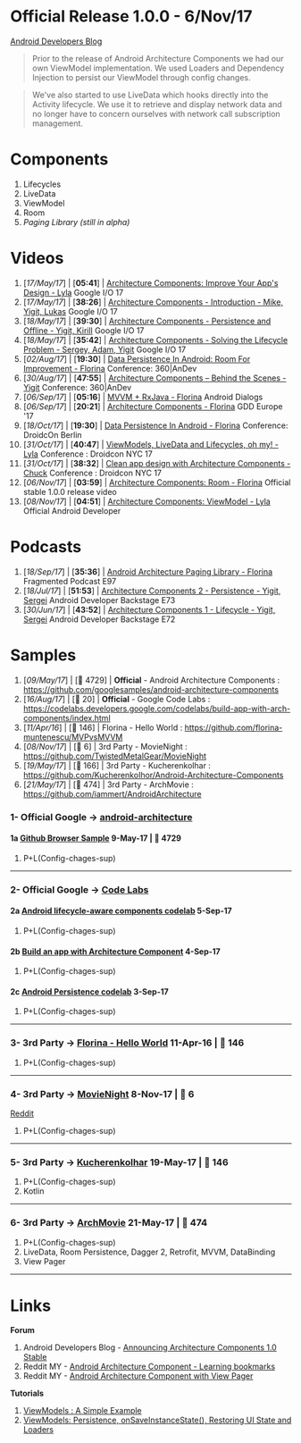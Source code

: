 # Official Release 1.0.0 - 6/Nov/17
[Android Developers Blog](https://android-developers.googleblog.com/2017/11/announcing-architecture-components-10.html)

> Prior to the release of Android Architecture Components we had our own ViewModel implementation. We used Loaders and Dependency Injection to persist our ViewModel through config changes.

> We've also started to use LiveData which hooks directly into the Activity lifecycle. We use it to retrieve and display network data and no longer have to concern ourselves with ​network call subscription management.

# Components

1) Lifecycles
2) LiveData
3) ViewModel
4) Room
5) _Paging Library (still in alpha)_

# Videos

01) [_17/May/17_] | [**05:41**] | [Architecture Components: Improve Your App's Design - Lyla](https://www.youtube.com/watch?v=vOJCrbr144o) Google I/O 17
02) [_17/May/17_] | [**38:26**] | [Architecture Components - Introduction - Mike, Yigit, Lukas](https://www.youtube.com/watch?v=FrteWKKVyzI) Google I/O 17
03) [_18/May/17_] | [**39:30**] | [Architecture Components - Persistence and Offline - Yigit, Kirill](https://www.youtube.com/watch?v=MfHsPGQ6bgE) Google I/O 17
04) [_18/May/17_] | [**35:42**] | [Architecture Components - Solving the Lifecycle Problem - Sergey, Adam, Yigit](https://www.youtube.com/watch?v=bEKNi1JOrNs) Google I/O 17
05) [_02/Aug/17_] | [**19:30**] | [Data Persistence In Android: Room For Improvement - Florina](https://academy.realm.io/posts/360-andev-2017-florina-muntenescu-data-persistence-android-room/) Conference: 360|AnDev
06) [_30/Aug/17_] | [**47:55**] | [Architecture Components – Behind the Scenes - Yigit](https://www.youtube.com/watch?v=2QDAbH2tdoE) Conference: 360|AnDev
07) [_06/Sep/17_] | [**05:16**] | [MVVM + RxJava - Florina](https://www.youtube.com/watch?v=h25FDyGTLso) Android Dialogs
08) [_06/Sep/17_] | [**20:21**] | [Architecture Components - Florina](https://www.youtube.com/watch?v=Ts-uxYiBEQ8) GDD Europe '17
09) [_18/Oct/17_] | [**19:30**] | [Data Persistence In Android - Florina](https://www.youtube.com/watch?v=DeIKyVfCvC0) Conference: DroidcOn Berlin
10) [_31/Oct/17_] | [**40:47**] | [ViewModels, LiveData and Lifecycles, oh my! - Lyla](https://www.youtube.com/watch?v=SlZVYkhoSq8) Conference : Droidcon NYC 17
11) [_31/Oct/17_] | [**38:32**] | [Clean app design with Architecture Components - Chuck](https://www.youtube.com/watch?v=i1-7S-RxfvQ) Conference : Droidcon NYC 17
12) [_06/Nov/17_] | [**03:59**] | [Architecture Components: Room - Florina](https://www.youtube.com/watch?v=H7I3zs-L-1w) Official stable 1.0.0 release video
13) [_08/Nov/17_] | [**04:51**] | [Architecture Components: ViewModel - Lyla](https://www.youtube.com/watch?v=c9-057jC1ZA) Official Android Developer

# Podcasts

01) [_18/Sep/17_] | [**35:36**] | [Android Architecture Paging Library - Florina](http://fragmentedpodcast.com/episodes/97/) Fragmented Podcast E97
02) [_18/Jul/17_] | [**51:53**] | [Architecture Components 2 - Persistence - Yigit, Sergei](http://androidbackstage.blogspot.com/2017/07/episode-73-architecture-components-2.html) Android Developer Backstage E73
03) [_30/Jun/17_] | [**43:52**] | [Architecture Components 1 - Lifecycle - Yigit, Sergei](http://androidbackstage.blogspot.com/2017/06/episode-72-architecture-components-1.html) Android Developer Backstage E72


# Samples

1) [_09/May/17_] | [:star2: 4729] | **Official** - Android Architecture Components : https://github.com/googlesamples/android-architecture-components
2) [_16/Aug/17_] | [:star2: 20] | **Official** - Google Code Labs : https://codelabs.developers.google.com/codelabs/build-app-with-arch-components/index.html
3) [_11/Apr/16_] | [:star2: 146] | Florina - Hello World : https://github.com/florina-muntenescu/MVPvsMVVM
4) [_08/Nov/17_] | [:star2: 6] | 3rd Party - MovieNight : https://github.com/TwistedMetalGear/MovieNight
5) [_19/May/17_] | [:star2: 166] | 3rd Party - Kucherenkolhar : https://github.com/KucherenkoIhor/Android-Architecture-Components
6) [_21/May/17_] | [:star2: 474] | 3rd Party - ArchMovie : https://github.com/iammert/AndroidArchitecture



### 1- Official Google -> [android-architecture](https://github.com/googlesamples/android-architecture)

#### 1a [Github Browser Sample](https://github.com/googlesamples/android-architecture-components/tree/master/GithubBrowserSample/app/src/main/java/com/android/example/github) **9-May-17 | :star2: 4729**

1) P+L(Config-chages-sup)
----
### 2- Official Google -> [Code Labs](https://codelabs.developers.google.com/?cat=Android)

#### 2a [Android lifecycle-aware components codelab](https://codelabs.developers.google.com/codelabs/android-lifecycles/index.html?index=..%2F..%2Findex#1) **5-Sep-17**

1) P+L(Config-chages-sup)

#### 2b [Build an app with Architecture Component](https://github.com/googlesamples/android-architecture-components/tree/master/GithubBrowserSample/app/src/main/java/com/android/example/github) **4-Sep-17**

1) P+L(Config-chages-sup)

#### 2c [Android Persistence codelab](https://codelabs.developers.google.com/codelabs/android-persistence/index.html?index=..%2F..%2Findex#1) **3-Sep-17**

1) P+L(Config-chages-sup)

----

### 3- 3rd Party -> [Florina - Hello World](https://github.com/florina-muntenescu/MVPvsMVVM/tree/master/app/src/main/java/upday/mvpvsmvvm) **11-Apr-16 | :star2: 146**

1) P+L(Config-chages-sup)
----

### 4- 3rd Party -> [MovieNight](https://github.com/TwistedMetalGear/MovieNight/tree/master/app/src/main/java/net/silentbyte/movienight) **8-Nov-17 | :star2: 6**

[Reddit](https://www.reddit.com/r/androiddev/comments/7bh4vd/movie_night_a_simple_movie_app_showcasing_android/)

1) P+L(Config-chages-sup)
----

### 5- 3rd Party -> [Kucherenkolhar](https://github.com/KucherenkoIhor/Android-Architecture-Components/tree/master/app/src/main/java/com/ik/exploringviewmodel) **19-May-17 | :star2: 146**

1) P+L(Config-chages-sup)
2) Kotlin
----

### 6- 3rd Party -> [ArchMovie](https://github.com/iammert/AndroidArchitecture/tree/master/app/src/main/java/iammert/com/androidarchitecture) **21-May-17 | :star2: 474**

1) P+L(Config-chages-sup)
2) LiveData, Room Persistence, Dagger 2, Retrofit, MVVM, DataBinding
3) View Pager
----

# Links

**Forum**
1) Android Developers Blog - [Announcing Architecture Components 1.0 Stable](https://android-developers.googleblog.com/2017/11/announcing-architecture-components-10.html)
2) Reddit MY - [Android Architecture Component - Learning bookmarks](https://www.reddit.com/r/androiddev/comments/76wqog/sample_app_required_that_uses_mvp_dagger_retrofit/)
3) Reddit MY - [Android Architecture Component with View Pager](https://www.reddit.com/r/androiddev/comments/7bl1t8/android_architecture_components_example_using/)

**Tutorials**
1) [ViewModels : A Simple Example](https://medium.com/google-developers/viewmodels-a-simple-example-ed5ac416317e)
2) [ViewModels: Persistence, onSaveInstanceState(), Restoring UI State and Loaders](https://medium.com/google-developers/viewmodels-persistence-onsaveinstancestate-restoring-ui-state-and-loaders-fc7cc4a6c090)
